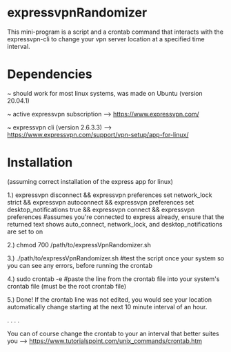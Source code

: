 # expressvpnRandomizer


This mini-program is a script and a crontab command that interacts with the expressvpn-cli to change your vpn server location at a specified time interval.






# Dependencies

~ should work for most linux systems, was made on Ubuntu (version 20.04.1)

~ active expressvpn subscription --> https://www.expressvpn.com/

~ expressvpn cli (version 2.6.3.3) --> https://www.expressvpn.com/support/vpn-setup/app-for-linux/


# Installation
(assuming correct installation of the express app for linux)

1.) expressvpn disconnect && expressvpn preferences set network_lock strict && expressvpn autoconnect && expressvpn preferences set desktop_notifications true && expressvpn connect && expressvpn preferences
    #assumes you're connected to express already, ensure that the returned text shows auto_connect, network_lock, and desktop_notifications are set to on

2.) chmod 700 /path/to/expressVpnRandomizer.sh

3.) ./path/to/expressVpnRandomizer.sh   #test the script once your system so you can see any errors, before running the crontab
  
4.) sudo crontab -e   #paste the line from the crontab file into your system's crontab file (must be the root crontab file)

5.) Done! If the crontab line was not edited, you would see your location automatically change starting at the next 10 minute interval of an hour.


.
.
.
.

You can of course change the crontab to your an interval that better suites you --> https://www.tutorialspoint.com/unix_commands/crontab.htm





